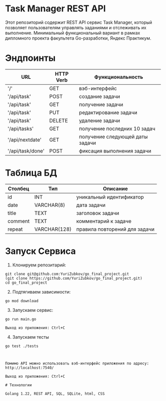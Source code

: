 # Task Manager REST API
Этот репозиторий содержит REST API сервис Task Manager, который позволяет пользователям управлять заданиями и отслеживать их выполнение. Минимальный функциональный вариант в рамках дипломного проекта факультета Go-разработки, Яндекс Практикум.
# Эндпоинты

| URL              | HTTP Verb | Функциональность                |
| ---------------- | --------- | ------------------------------- |
| '/'              | GET       | вэб-интерфейс                   |
| '/api/task'      | POST      | создание задачи                 |
| '/api/task'      | GET       | получение задачи                |
| '/api/task'      | PUT       | редактирование задачи           |
| '/api/task'      | DELETE    | удаление задачи                 |
| '/api/tasks'     | GET       | получение последних 10 задач    |
| '/api/nextdate'  | GET       | получение следующей даты задачи |
| '/api/task/done' | POST      | фиксация выполнения задачи      |

# Таблица БД

| Столбец    | Тип          | Описание                      |
| ---------- | ------------ | ----------------------------- |
| id         | INT          | уникальный идентификатор      |
| date       | VARCHAR(8)   | дата задачи                   |
| title      | TEXT         | заголовок задачи              |
| comment    | TEXT         | комментарий к задаче          |
| repeat     | VARCHAR(128) | правила повторений для задачи |

# Запуск Сервиса

1. Клонируем репозитарий:
```shell
git clone git@github.com:YuriZubkov/go_final_project.git
(git clone https://github.com/YuriZubkov/go_final_project.git)
cd go_final_project
```
2. Подтягиваем зависимости:
```shell
go mod download
```
3. Запускаем сервис:
```shell
go run main.go

Выход из приложения: Ctrl+C

```
4. Запускаем тесты
```shell
go test ./tests



Помимо API можно использовать вэб-интерфейс приложения по адресу:
http://localhost:7540/

Выход из приложения: Ctrl+C

# Технологии

Golang 1.22, REST API, SQL, SQLite, html, CSS